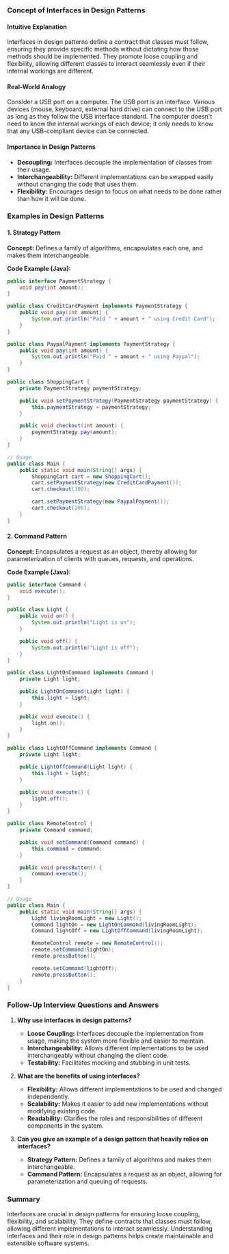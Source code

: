 ### Concept of Interfaces in Design Patterns

#### Intuitive Explanation

Interfaces in design patterns define a contract that classes must follow, ensuring they provide specific methods without dictating how those methods should be implemented. They promote loose coupling and flexibility, allowing different classes to interact seamlessly even if their internal workings are different.

#### Real-World Analogy
Consider a USB port on a computer. The USB port is an interface. Various devices (mouse, keyboard, external hard drive) can connect to the USB port as long as they follow the USB interface standard. The computer doesn't need to know the internal workings of each device; it only needs to know that any USB-compliant device can be connected.

#### Importance in Design Patterns
- **Decoupling:** Interfaces decouple the implementation of classes from their usage.
- **Interchangeability:** Different implementations can be swapped easily without changing the code that uses them.
- **Flexibility:** Encourages design to focus on what needs to be done rather than how it will be done.

### Examples in Design Patterns

#### 1. Strategy Pattern

**Concept:** Defines a family of algorithms, encapsulates each one, and makes them interchangeable.

**Code Example (Java):**
```java
public interface PaymentStrategy {
    void pay(int amount);
}

public class CreditCardPayment implements PaymentStrategy {
    public void pay(int amount) {
        System.out.println("Paid " + amount + " using Credit Card");
    }
}

public class PaypalPayment implements PaymentStrategy {
    public void pay(int amount) {
        System.out.println("Paid " + amount + " using Paypal");
    }
}

public class ShoppingCart {
    private PaymentStrategy paymentStrategy;

    public void setPaymentStrategy(PaymentStrategy paymentStrategy) {
        this.paymentStrategy = paymentStrategy;
    }

    public void checkout(int amount) {
        paymentStrategy.pay(amount);
    }
}

// Usage
public class Main {
    public static void main(String[] args) {
        ShoppingCart cart = new ShoppingCart();
        cart.setPaymentStrategy(new CreditCardPayment());
        cart.checkout(100);

        cart.setPaymentStrategy(new PaypalPayment());
        cart.checkout(200);
    }
}
```

#### 2. Command Pattern

**Concept:** Encapsulates a request as an object, thereby allowing for parameterization of clients with queues, requests, and operations.

**Code Example (Java):**
```java
public interface Command {
    void execute();
}

public class Light {
    public void on() {
        System.out.println("Light is on");
    }

    public void off() {
        System.out.println("Light is off");
    }
}

public class LightOnCommand implements Command {
    private Light light;

    public LightOnCommand(Light light) {
        this.light = light;
    }

    public void execute() {
        light.on();
    }
}

public class LightOffCommand implements Command {
    private Light light;

    public LightOffCommand(Light light) {
        this.light = light;
    }

    public void execute() {
        light.off();
    }
}

public class RemoteControl {
    private Command command;

    public void setCommand(Command command) {
        this.command = command;
    }

    public void pressButton() {
        command.execute();
    }
}

// Usage
public class Main {
    public static void main(String[] args) {
        Light livingRoomLight = new Light();
        Command lightOn = new LightOnCommand(livingRoomLight);
        Command lightOff = new LightOffCommand(livingRoomLight);

        RemoteControl remote = new RemoteControl();
        remote.setCommand(lightOn);
        remote.pressButton();

        remote.setCommand(lightOff);
        remote.pressButton();
    }
}
```

### Follow-Up Interview Questions and Answers

1. **Why use interfaces in design patterns?**
   - **Loose Coupling:** Interfaces decouple the implementation from usage, making the system more flexible and easier to maintain.
   - **Interchangeability:** Allows different implementations to be used interchangeably without changing the client code.
   - **Testability:** Facilitates mocking and stubbing in unit tests.

2. **What are the benefits of using interfaces?**
   - **Flexibility:** Allows different implementations to be used and changed independently.
   - **Scalability:** Makes it easier to add new implementations without modifying existing code.
   - **Readability:** Clarifies the roles and responsibilities of different components in the system.

3. **Can you give an example of a design pattern that heavily relies on interfaces?**
   - **Strategy Pattern:** Defines a family of algorithms and makes them interchangeable.
   - **Command Pattern:** Encapsulates a request as an object, allowing for parameterization and queuing of requests.

### Summary

Interfaces are crucial in design patterns for ensuring loose coupling, flexibility, and scalability. They define contracts that classes must follow, allowing different implementations to interact seamlessly. Understanding interfaces and their role in design patterns helps create maintainable and extensible software systems.